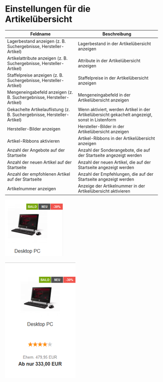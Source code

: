 # Einstellungen für die Artikelübersicht 

|Feldname|Beschreibung|
|--------|------------|
|Lagerbestand anzeigen \(z. B. Suchergebnisse, Hersteller-Artikel\)|Lagerbestand in der Artikelübersicht anzeigen|
|Artikelattribute anzeigen \(z. B. Suchergebnisse, Hersteller-Artikel\)|Attribute in der Artikelübersicht anzeigen|
|Staffelpreise anzeigen \(z. B. Suchergebnisse, Hersteller-Artikel\)|Staffelpreise in der Artikelübersicht anzeigen|
|Mengeneingabefeld anzeigen \(z. B. Suchergebnisse, Hersteller-Artikel\)|Mengeneingabefeld in der Artikelübersicht anzeigen|
|Gekachelte Artikelauflistung \(z. B. Suchergebnisse, Hersteller-Artikel\)|Wenn aktiviert, werden Artikel in der Artikelübersicht gekachelt angezeigt, sonst in Listenform|
|Hersteller-Bilder anzeigen|Hersteller-Bilder in der Artikelübersicht anzeigen|
|Artikel-Ribbons aktivieren|Artikel-Ribbons in der Artikelübersicht anzeigen|
|Anzahl der Angebote auf der Startseite|Anzahl der Sonderangebote, die auf der Startseite angezeigt werden|
|Anzahl der neuen Artikel auf der Startseite|Anzahl der neuen Artikel, die auf der Startseite angezeigt werden|
|Anzahl der empfohlenen Artikel auf der Startseite|Anzahl der Empfehlungen, die auf der Startseite angezeigt werden|
|Artikelnummer anzeigen|Anzeige der Artikelnummer in der Artikelübersicht aktivieren|

![](Bilder/Abb159_ArtikelRibbons.PNG "Mehrere Ribbons bei einem Artikelbild")

![](Bilder/Abb160_ProduktbewertungenGekachelt.PNG "vier Sterne-Bewertung in Kachelansicht")



